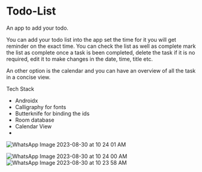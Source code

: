 # Todo-List
An app to add your todo. 

You can add your todo list into the app set the time for it you will get reminder on the exact time. You can check the list as well as complete mark the list as complete once a task is been completed, delete the task if it is no required, edit it to make changes in the date, time, title etc. 

An other option is the calendar and you can have an overview of all the task in a concise view.


Tech Stack
- Androidx
- Calligraphy for fonts
- Butterknife for binding the ids
- Room database
- Calendar View
- 
![WhatsApp Image 2023-08-30 at 10 24 01 AM](https://github.com/zakirhusain-3802/ToDoListApplication/assets/66136416/adbd1199-20a9-48a8-b59e-228cfb15019c)

![WhatsApp Image 2023-08-30 at 10 24 00 AM](https://github.com/zakirhusain-3802/ToDoListApplication/assets/66136416/5da2d5ad-7be2-4d40-a329-61f5ed5eecc1)
![WhatsApp Image 2023-08-30 at 10 23 58 AM](https://github.com/zakirhusain-3802/ToDoListApplication/assets/66136416/31706170-daf7-4ca5-9e85-8c5d6c282dab)

